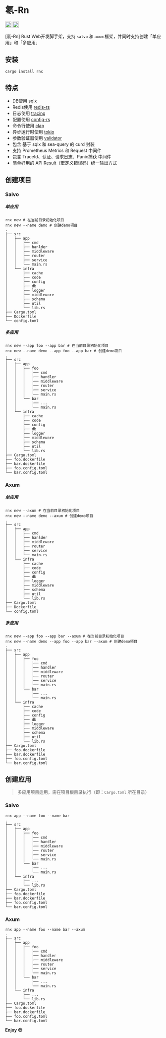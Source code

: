 # 氡-Rn

[<img alt="crates.io" src="https://img.shields.io/crates/v/rnx.svg?style=for-the-badge&color=fc8d62&logo=rust" height="20">](https://crates.io/crates/rnx)
[<img alt="MIT" src="http://img.shields.io/badge/license-MIT-brightgreen.svg?style=for-the-badge" height="20">](http://opensource.org/licenses/MIT)

[氡-Rn] Rust Web开发脚手架，支持 `salvo` 和 `axum` 框架，并同时支持创建「单应用」和「多应用」

## 安装

```shell
cargo install rnx
```

## 特点

- DB使用 [sqlx](https://github.com/launchbadge/sqlx)
- Redis使用 [redis-rs](https://github.com/redis-rs/redis-rs)
- 日志使用 [tracing](https://github.com/tokio-rs/tracing)
- 配置使用 [config-rs](https://github.com/mehcode/config-rs)
- 命令行使用 [clap](https://github.com/clap-rs/clap)
- 异步运行时使用 [tokio](https://github.com/tokio-rs/tokio)
- 参数验证器使用 [validator](https://github.com/Keats/validator)
- 包含 基于 sqlx 和 sea-query 的 curd 封装
- 支持 Prometheus Metrics 和 Request 中间件
- 包含 TraceId、认证、请求日志、Panic捕获 中间件
- 简单好用的 API Result（宏定义错误码）统一输出方式

## 创建项目

### Salvo

##### 单应用

```shell
rnx new # 在当前目录初始化项目
rnx new --name demo # 创建demo项目
.
├── src
│   ├── app
│   │   ├── cmd
│   │   ├── hanlder
│   │   ├── middleware
│   │   ├── router
│   │   ├── service
│   │   └── main.rs
│   └── infra
│       ├── cache
│       ├── code
│       ├── config
│       ├── db
│       ├── logger
│       ├── middleware
│       ├── schema
│       ├── util
│       └── lib.rs
├── Cargo.toml
├── Dockerfile
└── config.toml
```

##### 多应用

```shell
rnx new --app foo --app bar # 在当前目录初始化项目
rnx new --name demo --app foo --app bar # 创建demo项目
.
├── src
│   ├── app
│   │   ├── foo
│   │   │   ├── cmd
│   │   │   ├── handler
│   │   │   ├── middleware
│   │   │   ├── router
│   │   │   ├── service
│   │   │   └── main.rs
│   │   └── bar
│   │       ├── ...
│   │       └── main.rs
│   └── infra
│       ├── cache
│       ├── code
│       ├── config
│       ├── db
│       ├── logger
│       ├── middleware
│       ├── schema
│       ├── util
│       └── lib.rs
├── Cargo.toml
├── foo.dockerfile
├── bar.dockerfile
├── foo.config.toml
└── bar.config.toml
```

### Axum

##### 单应用

```shell
rnx new --axum # 在当前目录初始化项目
rnx new --name demo --axum # 创建demo项目
.
├── src
│   ├── app
│   │   ├── cmd
│   │   ├── hanlder
│   │   ├── middleware
│   │   ├── router
│   │   ├── service
│   │   └── main.rs
│   └── infra
│       ├── cache
│       ├── code
│       ├── config
│       ├── db
│       ├── logger
│       ├── middleware
│       ├── schema
│       ├── util
│       └── lib.rs
├── Cargo.toml
├── Dockerfile
└── config.toml
```

##### 多应用

```shell
rnx new --app foo --app bar --axum # 在当前目录初始化项目
rnx new --name demo --app foo --app bar --axum # 创建demo项目
.
├── src
│   ├── app
│   │   ├── foo
│   │   │   ├── cmd
│   │   │   ├── handler
│   │   │   ├── middleware
│   │   │   ├── router
│   │   │   ├── service
│   │   │   └── main.rs
│   │   └── bar
│   │       ├── ...
│   │       └── main.rs
│   └── infra
│       ├── cache
│       ├── code
│       ├── config
│       ├── db
│       ├── logger
│       ├── middleware
│       ├── schema
│       ├── util
│       └── lib.rs
├── Cargo.toml
├── foo.dockerfile
├── bar.dockerfile
├── foo.config.toml
└── bar.config.toml
```

## 创建应用

> 多应用项目适用，需在项目根目录执行（即：`Cargo.toml` 所在目录）

### Salvo

```shell
rnx app --name foo --name bar
.
├── src
│   ├── app
│   │   ├── foo
│   │   │   ├── cmd
│   │   │   ├── handler
│   │   │   ├── middleware
│   │   │   ├── router
│   │   │   ├── service
│   │   │   └── main.rs
│   │   └── bar
│   │       ├── ...
│   │       └── main.rs
│   └── infra
│       ├── ...
│       └── lib.rs
├── Cargo.toml
├── foo.dockerfile
├── bar.dockerfile
├── foo.config.toml
└── bar.config.toml
```

### Axum

```shell
rnx app --name foo --name bar --axum
.
├── src
│   ├── app
│   │   ├── foo
│   │   │   ├── cmd
│   │   │   ├── handler
│   │   │   ├── middleware
│   │   │   ├── router
│   │   │   ├── service
│   │   │   └── main.rs
│   │   └── bar
│   │       ├── ...
│   │       └── main.rs
│   └── infra
│       ├── ...
│       └── lib.rs
├── Cargo.toml
├── foo.dockerfile
├── bar.dockerfile
├── foo.config.toml
└── bar.config.toml
```

**Enjoy 😊**
